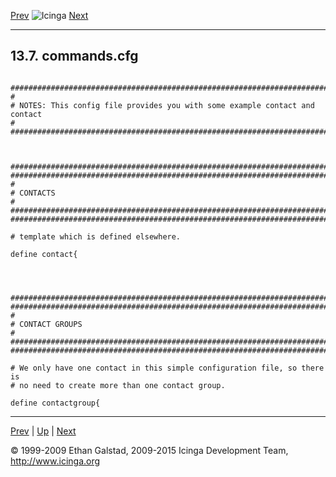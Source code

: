 [Prev](sample-commands.md) ![Icinga](../images/logofullsize.png "Icinga") [Next](sample-localhost.md)

* * * * *

13.7. commands.cfg
------------------

<pre><code>
###############################################################################
#
# NOTES: This config file provides you with some example contact and contact
#
###############################################################################



###############################################################################
###############################################################################
#
# CONTACTS
#
###############################################################################
###############################################################################

# template which is defined elsewhere.

define contact{




###############################################################################
###############################################################################
#
# CONTACT GROUPS
#
###############################################################################
###############################################################################

# We only have one contact in this simple configuration file, so there is
# no need to create more than one contact group.

define contactgroup{
</code></pre>

* * * * *

[Prev](sample-commands.md) | [Up](ch13.md) | [Next](sample-localhost.md)






© 1999-2009 Ethan Galstad, 2009-2015 Icinga Development Team,
http://www.icinga.org
